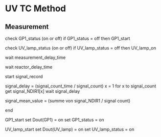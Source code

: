 # UV TC Method

## Measurement 


check GP1_status (on or off)
 if GP1_status = off then GP1_start

check UV_lamp_status (on or off)
 if UV_lamp_status = off then UV_lamp_on

wait measurement_delay_time

wait reactor_delay_time

start signal_record

 signal_delay = (signal_count_time / signal_count)
 x = 1
 for x to signal_count	
	get signal_NDIR1[x] 
	wait signal_delay

signal_mean_value = (summe von signal_NDIR1 / signal count)

end




GP1_start
 set Dout(GP1) = on
 set GP1_status = on

UV_lamp_start
 set Dout(UV_lamp) = on
 set UV_lamp_status = on

